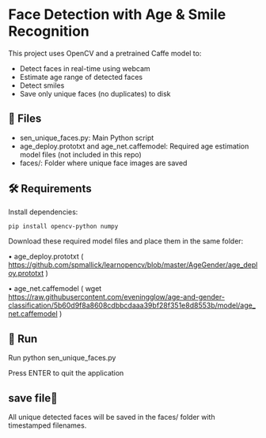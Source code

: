 # Face Detection with Age & Smile Recognition

This project uses OpenCV and a pretrained Caffe model to:

- Detect faces in real-time using webcam
- Estimate age range of detected faces
- Detect smiles
- Save only unique faces (no duplicates) to disk

## 📂 Files
- sen_unique_faces.py: Main Python script
- age_deploy.prototxt and age_net.caffemodel: Required age estimation model files (not included in this repo)
- faces/: Folder where unique face images are saved

## 🛠 Requirements

Install dependencies:

```bash
pip install opencv-python numpy
```

Download these required model files and place them in the same folder:
 
 • age_deploy.prototxt ( https://github.com/spmallick/learnopencv/blob/master/AgeGender/age_deploy.prototxt )
 
 • age_net.caffemodel ( wget https://raw.githubusercontent.com/eveningglow/age-and-gender-classification/5b60d9f8a8608cdbbcdaaa39bf28f351e8d8553b/model/age_net.caffemodel )


## 🚀 Run

Run python sen_unique_faces.py

Press ENTER to quit the application
## save file📸
All unique detected faces will be saved in the faces/ folder with timestamped filenames.
